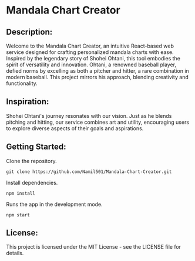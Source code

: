 # Mandala Chart Creator

## Description:
Welcome to the Mandala Chart Creator, an intuitive React-based web service designed for crafting personalized mandala charts with ease. Inspired by the legendary story of Shohei Ohtani, this tool embodies the spirit of versatility and innovation. Ohtani, a renowned baseball player, defied norms by excelling as both a pitcher and hitter, a rare combination in modern baseball. This project mirrors his approach, blending creativity and functionality.

## Inspiration:
Shohei Ohtani's journey resonates with our vision. Just as he blends pitching and hitting, our service combines art and utility, encouraging users to explore diverse aspects of their goals and aspirations.

## Getting Started:

Clone the repository.

```
git clone https://github.com/Namil501/Mandala-Chart-Creator.git
```

Install dependencies.

```
npm install
```

Runs the app in the development mode.

```
npm start
```

## License:
This project is licensed under the MIT License - see the LICENSE file for details.
